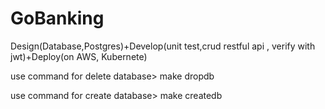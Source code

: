 # GoBanking
Design(Database,Postgres)+Develop(unit test,crud restful api , verify with jwt)+Deploy(on AWS, Kubernete)

use command for delete database> make dropdb

use command for create database> make createdb
